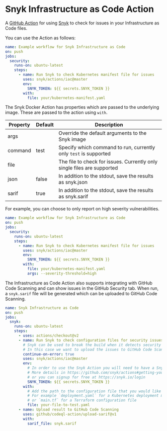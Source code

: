 # Snyk Infrastructure as Code Action

A [GitHub Action](https://github.com/features/actions) for using [Snyk](https://snyk.io) to check for
issues in your Infrastructure as Code files.

You can use the Action as follows:

```yaml
name: Example workflow for Snyk Infrastructure as Code
on: push
jobs:
  security:
    runs-on: ubuntu-latest
    steps:
      - name: Run Snyk to check Kubernetes manifest file for issues
        uses: snyk/actions/iac@master
        env:
          SNYK_TOKEN: ${{ secrets.SNYK_TOKEN }}
        with:
          file: your/kubernetes-manifest.yaml
```

The Snyk Docker Action has properties which are passed to the underlying image. These are
passed to the action using `with`.

| Property | Default | Description                                                             |
| -------- | ------- | ----------------------------------------------------------------------- |
| args     |         | Override the default arguments to the Snyk image                        |
| command  | test    | Specify which command to run, currently only `test` is supported        |
| file     |         | The file to check for issues. Currently only single files are supported |
| json     | false   | In addition to the stdout, save the results as snyk.json                |
| sarif    | true    | In addition to the stdout, save the results as snyk.sarif               |

For example, you can choose to only report on high severity vulnerabilities.

```yaml
name: Example workflow for Snyk Infrastructure as Code
on: push
jobs:
  security:
    runs-on: ubuntu-latest
    steps:
      - name: Run Snyk to check Kubernetes manifest file for issues
        uses: snyk/actions/iac@master
        env:
          SNYK_TOKEN: ${{ secrets.SNYK_TOKEN }}
        with:
          file: your/kubernetes-manifest.yaml
          args: --severity-threshold=high
```

The Infrastructure as Code Action also supports integrating with GitHub Code Scanning and can show issues in the GitHub Security tab. When run, a `snyk.sarif` file will be generated which can be uploaded to GitHub Code Scanning.

```yaml
name: Snyk Infrastructure as Code
on: push
jobs:
  snyk:
    runs-on: ubuntu-latest
    steps:
      - uses: actions/checkout@v2
      - name: Run Snyk to check configuration files for security issues
        # Snyk can be used to break the build when it detects security issues.
        # In this case we want to upload the issues to GitHub Code Scanning
        continue-on-error: true
        uses: snyk/actions/iac@master
        env:
          # In order to use the Snyk Action you will need to have a Snyk API token.
          # More details in https://github.com/snyk/actions#getting-your-snyk-token
          # or you can signup for free at https://snyk.io/login
          SNYK_TOKEN: ${{ secrets.SNYK_TOKEN }}
        with:
          # Add the path to the configuration file that you would like to test.
          # For example `deployment.yaml` for a Kubernetes deployment manifest
          # or `main.tf` for a Terraform configuration file
          file: your-file-to-test.yaml
      - name: Upload result to GitHub Code Scanning
        uses: github/codeql-action/upload-sarif@v1
        with:
          sarif_file: snyk.sarif
```
